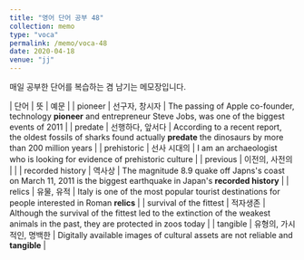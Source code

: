 ```yaml
---
title: "영어 단어 공부 48"
collection: memo
type: "voca"
permalink: /memo/voca-48
date: 2020-04-18
venue: "jj"
---
```


매일 공부한 단어를 복습하는 겸 남기는 메모장입니다.

| 단어 | 뜻 | 예문 |
| pioneer | 선구자, 창시자 | The passing of Apple co-founder, technology **pioneer** and entrepreneur Steve Jobs, was one of the biggest events of 2011 |
| predate | 선행하다, 앞서다 | According to a recent report, the oldest fossils of sharks found actually **predate** the dinosaurs by more than 200 million years |
| prehistoric | 선사 시대의 | I am an archaeologist who is looking for evidence of prehistoric culture |
| previous | 이전의, 사전의 |  |
| recorded history | 역사상 | The magnitude 8.9 quake off Japns's coast on March 11, 2011 is the biggest earthquake in Japan's **recorded history** |
| relics | 유물, 유적 | Italy is one of the most popular tourist destinations for people interested in Roman **relics** |
| survival of the fittest | 적자생존 | Although the survival of the fittest led to the extinction of the weakest animals in the past, they are protected in zoos today |
| tangible | 유형의, 가시적인, 명백한 | Digitally available images of cultural assets are not reliable and **tangible** |


